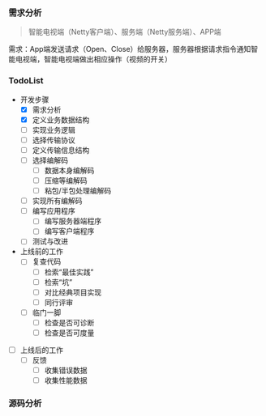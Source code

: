 ### 需求分析

> 智能电视端（Netty客户端）、服务端（Netty服务端）、APP端

需求：App端发送请求（Open、Close）给服务器，服务器根据请求指令通知智能电视端，智能电视端做出相应操作（视频的开关）


### TodoList
- 开发步骤
    - [x] 需求分析
    - [x] 定义业务数据结构
    - [ ] 实现业务逻辑
    - [ ] 选择传输协议
    - [ ] 定义传输信息结构
    - [ ] 选择编解码
        - [ ] 数据本身编解码
        - [ ] 压缩等编解码
        - [ ] 粘包/半包处理编解码
    - [ ] 实现所有编解码
    - [ ] 编写应用程序
        - [ ] 编写服务器端程序
        - [ ] 编写客户端程序
    - [ ] 测试与改进
- 上线前的工作
    - [ ] 复查代码
        - [ ] 检索“最佳实践”
        - [ ] 检索“坑”
        - [ ] 对比经典项目实现
        - [ ] 同行评审
    - [ ] 临门一脚
        - [ ] 检查是否可诊断
        - [ ] 检查是否可度量
- [ ] 上线后的工作
    - [ ] 反馈
        - [ ] 收集错误数据
        - [ ] 收集性能数据
### 源码分析

   
    
    
    
    